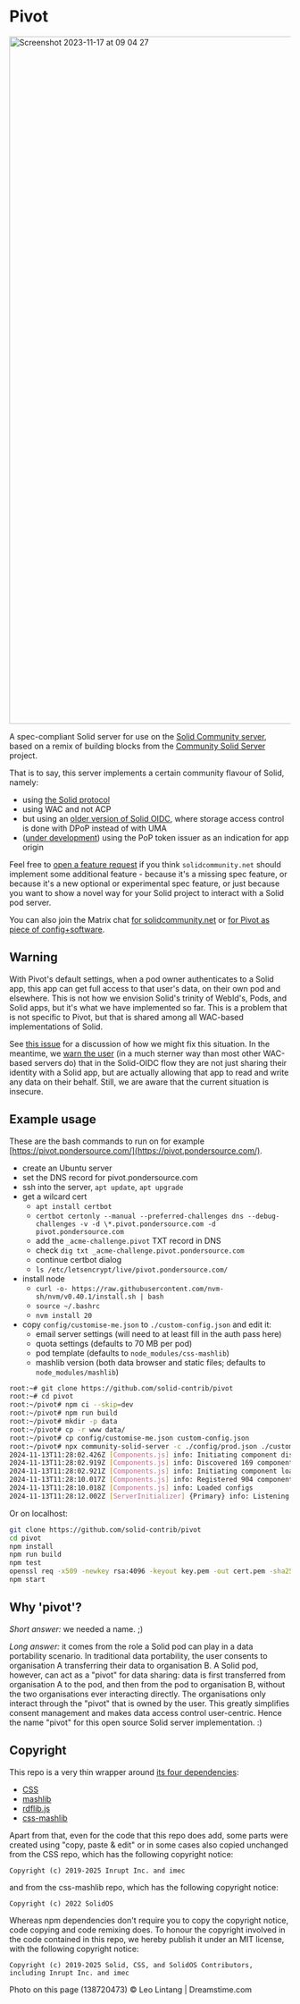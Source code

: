# Pivot

<img width="1230" alt="Screenshot 2023-11-17 at 09 04 27"
  src="https://github.com/solid-contrib/pivot/assets/408412/62dfdec2-eb7c-4d43-ad1b-4ea885b853fa">

A spec-compliant Solid server for use on the [Solid Community server](https://solidcommunity.net),
based on a remix of building blocks from the
[Community Solid Server](https://github.com/CommunitySolidServer/CommunitySolidServer) project.

That is to say, this server implements a certain community flavour of Solid, namely:
* using [the Solid protocol](https://solidproject.org/TR/protocol)
* using WAC and not ACP
* but using an [older version of Solid OIDC](https://github.com/solid/solid-oidc/tree/a5a966c7342da01a57bfb316e5533ea7d82fd245), where storage access control is done with DPoP instead of with UMA
* ([under development](https://github.com/solid-contrib/pivot/issues/64)) using the PoP token issuer as an indication for app origin

Feel free to [open a feature request](https://github.com/solid-contrib/pivot/issues/new) if you think
`solidcommunity.net` should implement some
additional feature - because it's a missing spec feature, or because it's a new optional or experimental
spec feature, or just because you want
to show a novel way for your Solid project to interact with a Solid pod server.

You can also join the Matrix chat [for solidcommunity.net](https://matrix.to/#/#solid_solidcommunity.net:gitter.im)
or [for Pivot as piece of config+software](https://matrix.to/#/#solid_pivot:matrix.org).

## Warning
With Pivot's default settings, when a pod owner authenticates to a Solid app, this app can get full access to that user's data, on their own pod and elsewhere. This is not how we envision Solid's trinity of WebId's, Pods, and Solid apps, but it's what we have implemented so far. This is a problem that is not specific to Pivot, but that is shared among all WAC-based implementations of Solid.

See [this issue](https://github.com/solid-contrib/pivot/issues/78) for a discussion of how we might fix this situation.
In the meantime, we [warn the user](https://github.com/solid-contrib/pivot/pull/38) (in a much sterner way than most other WAC-based servers do) that in the Solid-OIDC flow they are not just sharing their identity with a Solid app, but are actually allowing that app to read and write any data on their behalf. Still, we are aware that the current situation is insecure.

## Example usage

These are the bash commands to run on for example [https://pivot.pondersource.com/](https://pivot.pondersource.com/).
* create an Ubuntu server
* set the DNS record for pivot.pondersource.com
* ssh into the server, `apt update`, `apt upgrade`
* get a wilcard cert
  * `apt install certbot`
  * `certbot certonly --manual --preferred-challenges dns --debug-challenges -v -d \*.pivot.pondersource.com -d pivot.pondersource.com`
  * add the `_acme-challenge.pivot` TXT record in DNS
  * check `dig txt _acme-challenge.pivot.pondersource.com`
  * continue certbot dialog
  * `ls /etc/letsencrypt/live/pivot.pondersource.com/`
* install node
  * `curl -o- https://raw.githubusercontent.com/nvm-sh/nvm/v0.40.1/install.sh | bash`
  * `source ~/.bashrc`
  * `nvm install 20`
* copy `config/customise-me.json`  to `./custom-config.json` and edit it:
  * email server settings (will need to at least fill in the auth pass here)
  * quota settings (defaults to 70 MB per pod)
  * pod template (defaults to `node_modules/css-mashlib`)
  * mashlib version (both data browser and static files; defaults to `node_modules/mashlib`)

```bash
root:~# git clone https://github.com/solid-contrib/pivot
root:~# cd pivot
root:~/pivot# npm ci --skip=dev
root:~/pivot# npm run build
root:~/pivot# mkdir -p data
root:~/pivot# cp -r www data/
root:~/pivot# cp config/customise-me.json custom-config.json
root:~/pivot# npx community-solid-server -c ./config/prod.json ./custom-config.json -f ./data --httpsKey /etc/letsencrypt/live/pivot.pondersource.com/privkey.pem --httpsCert /etc/letsencrypt/live/pivot.pondersource.com/fullchain.pem -p 443 -b https://pivot.pondersource.com -m .
2024-11-13T11:28:02.426Z [Components.js] info: Initiating component discovery from /root/pivot
2024-11-13T11:28:02.919Z [Components.js] info: Discovered 169 component packages within 1339 packages
2024-11-13T11:28:02.921Z [Components.js] info: Initiating component loading
2024-11-13T11:28:10.017Z [Components.js] info: Registered 904 components
2024-11-13T11:28:10.018Z [Components.js] info: Loaded configs
2024-11-13T11:28:12.002Z [ServerInitializer] {Primary} info: Listening to server at https://localhost/
```

Or on localhost:

```bash
git clone https://github.com/solid-contrib/pivot
cd pivot
npm install
npm run build
npm test
openssl req -x509 -newkey rsa:4096 -keyout key.pem -out cert.pem -sha256 -days 3650 -nodes -subj "/C=XX/ST=StateName/L=CityName/O=CompanyName/OU=CompanySectionName/CN=CommonNameOrHostname"
npm start
```

## Why 'pivot'?

_Short answer:_ we needed a name. ;)

_Long answer:_ it comes from the role a Solid pod can play in a data portability scenario.
In traditional data portability, the user consents to organisation A transferring their data to organisation B.
A Solid pod, however, can act as a "pivot" for data sharing: data is first transferred from organisation A to the pod,
and then from the pod to organisation B, without the two organisations ever interacting directly. The organisations only
interact through the "pivot" that is owned by the user.
This greatly simplifies consent management and makes data access control user-centric. Hence the name "pivot" for this
open source Solid server implementation. :)

## Copyright

This repo is a very thin wrapper around
[its four dependencies](https://github.com/solid-contrib/pivot/blob/70b0d5643d176ee90c70b955598973e3b97ab93d/package.json#L34-L39):
* [CSS](https://github.com/CommunitySolidServer/CommunitySolidServer)
* [mashlib](https://github.com/solidos/mashlib)
* [rdflib.js](https://github.com/linkeddata/rdflib.js)
* [css-mashlib](https://github.com/solidos/css-mashlib)

Apart from that, even for the code that this repo does add, some parts were
created using "copy, paste & edit" or in some cases also copied unchanged from the CSS repo,
which has the following copyright notice:

```
Copyright (c) 2019-2025 Inrupt Inc. and imec
```

and from the css-mashlib repo, which has the following copyright notice:
```
Copyright (c) 2022 SolidOS
```

Whereas npm dependencies don't require you to copy the copyright notice,
code copying and code remixing does. To honour the copyright involved in the
code contained in this repo, we hereby publish it under an MIT license,
with the following copyright notice:
```
Copyright (c) 2019-2025 Solid, CSS, and SolidOS Contributors, including Inrupt Inc. and imec
```

Photo on this page (138720473) © Leo Lintang | Dreamstime.com
